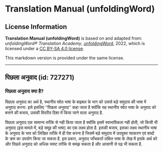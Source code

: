 # Translation Manual (unfoldingWord)

## License Information

**Translation Manual (unfoldingWord)** is based on and adapted from: _unfoldingWord® Translation Academy_, [unfoldingWord](https://unfoldingword.org/utw), 2022, which is licensed under a [CC BY-SA 4.0 license](https://creativecommons.org/licenses/by-sa/4.0/legalcode.en).

This markdown version is provided under the same license.



--------------------------------

## पिछला अनुवाद (id: 727271)

### पिछला अनुवाद क्या है?

पिछला अनुवाद का अर्थ है, स्थानीय स्रोत भाषा के बाइबल के भाग को उससे बड़े समुदाय की भाषा में अनुवाद करना. इसे इसलिए ‘‘पिछला अनुवाद’’ कहा जाता है क्योंकि यह स्थानीय स्रोत भाषा के अनुवाद को बनाने की बजाय, उसकी विपरीत दिशा में किया जाने वाला अनुवाद है.

पिछला अनुवाद एक सामान्य तरीके से नही किया जाता है क्योंकि इसमें स्वाभाविकता नही होती, जो किसी भी अनुवाद (इस मामले में, बड़े समूह की भाषा) का एक लक्ष्य होता है. इसकी बजाय, इसका लक्ष्य स्थानीय भाषा के अनुवाद के भाव को लिखित तरीके में ही पेश करना है जिसमें बड़े समुदाय में उपयुक्त व्याकरण एवं शब्दों के क्रम का उपयोग किया जा सकता है. इस प्रकार, अनुवाद जाँचकर्ता लक्षित भाषा के लेख में इसके अर्थ को और पिछले अनुवाद को अधिक स्पष्ट तरीके से समझ सकता है और आसानी से पढ़ भी सकता है.


